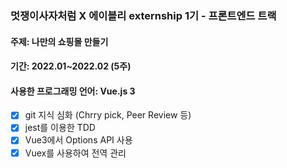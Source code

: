 ### 멋쟁이사자처럼 X 에이블리 externship 1기 - 프론트엔드 트랙
#### 주제: 나만의 쇼핑몰 만들기
#### 기간: 2022.01~2022.02 (5주)
#### 사용한 프로그래밍 언어: Vue.js 3

- [X] git 지식 심화 (Chrry pick, Peer Review 등)
- [X] jest를 이용한 TDD
- [X] Vue3에서 Options API 사용
- [X] Vuex를 사용하여 전역 관리
